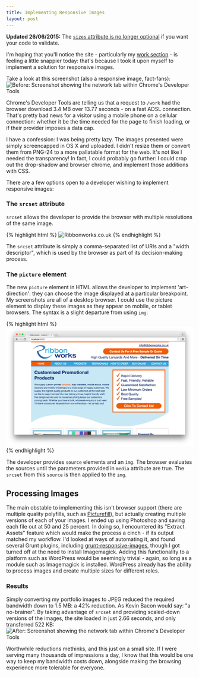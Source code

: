 ```yaml
---
title: Implementing Responsive Images
layout: post
---
```


**Updated 26/06/2015:** The [`sizes` attribute is no longer optional](http://alistapart.com/blog/post/article-update-dont-rely-on-default-sizes) if you want your code to validate. 

I'm hoping that you'll notice the site - particularly my [work section](/work/) - is feeling a little snappier today: that's because I took it upon myself to implement a solution for responsive images.

Take a look at this screenshot (also a responsive image, fact-fans): 
<img srcset="/public/img/build/site-payload-f.jpg 1197w,
/public/img/build/site-payload-m.jpg 599w,
/public/img/build/site-payload-s.jpg 299w" src="/public/img/build/site-payload-f.jpg" alt="Before: Screenshot showing the network tab within Chrome's Developer Tools" />

Chrome's Developer Tools are telling us that a request to `/work` had the browser download 3.4 MB over 13.77 seconds - on a fast ADSL connection. That's pretty bad news for a visitor using a mobile phone on a cellular connection: whether it be the time needed for the page to finish loading, or if their provider imposes a data cap. 

I have a confession: I was being pretty lazy. The images presented were simply screencapped in OS X and uploaded. I didn't resize them or convert them from PNG-24 to a more pallatable format for the web. It's not like I needed the transparency! In fact, I could probably go further: I could crop out the drop-shadow and browser chrome, and implement those additions with CSS.

There are a few options open to a developer wishing to implement responsive images:

### The `srcset` attribute
`srcset` allows the developer to provide the browser with multiple resolutions of the same image.

{% highlight html %}
<img srcset="/public/img/build/ribbonworks-new-full.jpg 1307w,
/public/img/build/ribbonworks-new-med.jpg 654w,
/public/img/build/ribbonworks-new-small.jpg 327w" 
src="/public/img/build/ribbonworks-new-full.jpg" 
alt="Ribbonworks.co.uk" />
{% endhighlight %}

The `srcset` attribute is simply a comma-separated list of URIs and a "width descriptor", which is used by the browser as part of its decision-making process.

### The `picture` element
The new `picture` element in HTML allows the developer to implement 'art-direction': they can choose the image displayed at a particular breakpoint. My screenshots are all of a desktop browser. I could use the picture element to display these images as they appear on mobile, or tablet browsers. The syntax is a slight departure from using `img`:

{% highlight html %}
<picture>
  <source media="(max-width: 36em)" srcset="/public/img/build/ribbonworks-new-mobile-full.jpg 1307w,
/public/img/build/ribbonworks-new-mobile-med.jpg 654w,
/public/img/build/ribbonworks-new-mobile-small.jpg 327w" />
  <source srcset="/public/img/build/ribbonworks-new-full.jpg 1307w,
/public/img/build/ribbonworks-new-med.jpg 654w,
/public/img/build/ribbonworks-new-small.jpg 327w" />
  <img src="/public/img/build/ribbonworks-new-full.jpg" />
</picture>
{% endhighlight %}  

The developer provides `source` elements and an `img`. The browser evaluates the sources until the parameters provided in `media` attribute are true. The `srcset` from this `source` is then applied to the `img`.

## Processing Images
The main obstable to implementing this isn't browser support (there are multiple quality polyfills, such as [Picturefill](https://scottjehl.github.io/picturefill/)), but actually creating multiple versions of each of your images. I ended up using Photoshop and saving each file out at 50 and 25 percent. In doing so, I encountered its "Extract Assets" feature which would make the process a cinch - if its output matched my workflow.
I'd looked at ways of automating it, and found several Grunt plugins, including [grunt-responsive-images](https://www.npmjs.com/package/grunt-responsive-images), though I got turned off at the need to install Imagemagick. 
Adding this functionality to a platform such as WordPress would be seemingly trivial - again, so long as a module such as Imagemagick is installed. WordPress already has the ability to process images and create multiple sizes for different roles.  

### Results
Simply converting my portfolio images to JPEG reduced the required bandwidth down to 1.5 MB: a 42% reduction. As Kevin Bacon would say: "a no-brainer". By taking advantage of `srcset` and providing scaled-down versions of the images, the site loaded in just 2.66 seconds, and only transferred 522 KB:
<img srcset="/public/img/build/site-payload-res-f.jpg 1197w,
/public/img/build/site-payload-res-m.jpg 599w,
/public/img/build/site-payload-res-s.jpg 299w" src="/public/img/build/site-payload-res-f.jpg" alt="After: Screenshot showing the network tab within Chrome's Developer Tools" />

Worthwhile reductions methinks, and this just on a small site. If I were serving many thousands of impressions a day, I know that this would be one way to keep my bandwidth costs down, alongside making the browsing experience more tolerable for everyone.
